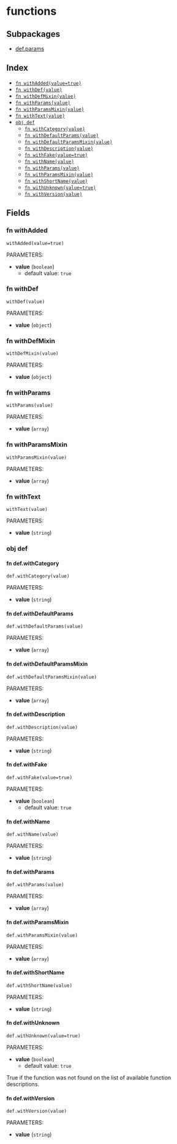 # functions



## Subpackages

* [def.params](def/params.md)

## Index

* [`fn withAdded(value=true)`](#fn-withadded)
* [`fn withDef(value)`](#fn-withdef)
* [`fn withDefMixin(value)`](#fn-withdefmixin)
* [`fn withParams(value)`](#fn-withparams)
* [`fn withParamsMixin(value)`](#fn-withparamsmixin)
* [`fn withText(value)`](#fn-withtext)
* [`obj def`](#obj-def)
  * [`fn withCategory(value)`](#fn-defwithcategory)
  * [`fn withDefaultParams(value)`](#fn-defwithdefaultparams)
  * [`fn withDefaultParamsMixin(value)`](#fn-defwithdefaultparamsmixin)
  * [`fn withDescription(value)`](#fn-defwithdescription)
  * [`fn withFake(value=true)`](#fn-defwithfake)
  * [`fn withName(value)`](#fn-defwithname)
  * [`fn withParams(value)`](#fn-defwithparams)
  * [`fn withParamsMixin(value)`](#fn-defwithparamsmixin)
  * [`fn withShortName(value)`](#fn-defwithshortname)
  * [`fn withUnknown(value=true)`](#fn-defwithunknown)
  * [`fn withVersion(value)`](#fn-defwithversion)

## Fields

### fn withAdded

```jsonnet
withAdded(value=true)
```

PARAMETERS:

* **value** (`boolean`)
   - default value: `true`


### fn withDef

```jsonnet
withDef(value)
```

PARAMETERS:

* **value** (`object`)


### fn withDefMixin

```jsonnet
withDefMixin(value)
```

PARAMETERS:

* **value** (`object`)


### fn withParams

```jsonnet
withParams(value)
```

PARAMETERS:

* **value** (`array`)


### fn withParamsMixin

```jsonnet
withParamsMixin(value)
```

PARAMETERS:

* **value** (`array`)


### fn withText

```jsonnet
withText(value)
```

PARAMETERS:

* **value** (`string`)


### obj def


#### fn def.withCategory

```jsonnet
def.withCategory(value)
```

PARAMETERS:

* **value** (`string`)


#### fn def.withDefaultParams

```jsonnet
def.withDefaultParams(value)
```

PARAMETERS:

* **value** (`array`)


#### fn def.withDefaultParamsMixin

```jsonnet
def.withDefaultParamsMixin(value)
```

PARAMETERS:

* **value** (`array`)


#### fn def.withDescription

```jsonnet
def.withDescription(value)
```

PARAMETERS:

* **value** (`string`)


#### fn def.withFake

```jsonnet
def.withFake(value=true)
```

PARAMETERS:

* **value** (`boolean`)
   - default value: `true`


#### fn def.withName

```jsonnet
def.withName(value)
```

PARAMETERS:

* **value** (`string`)


#### fn def.withParams

```jsonnet
def.withParams(value)
```

PARAMETERS:

* **value** (`array`)


#### fn def.withParamsMixin

```jsonnet
def.withParamsMixin(value)
```

PARAMETERS:

* **value** (`array`)


#### fn def.withShortName

```jsonnet
def.withShortName(value)
```

PARAMETERS:

* **value** (`string`)


#### fn def.withUnknown

```jsonnet
def.withUnknown(value=true)
```

PARAMETERS:

* **value** (`boolean`)
   - default value: `true`

True if the function was not found on the list of available function descriptions.
#### fn def.withVersion

```jsonnet
def.withVersion(value)
```

PARAMETERS:

* **value** (`string`)

